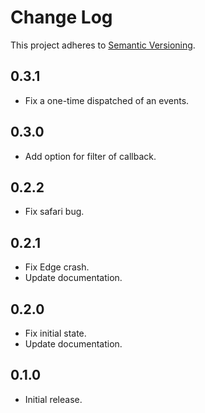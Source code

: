 # Change Log
This project adheres to [Semantic Versioning](http://semver.org/).

## 0.3.1
* Fix a one-time dispatched of an events.

## 0.3.0
* Add option for filter of callback.

## 0.2.2
* Fix safari bug.

## 0.2.1
* Fix Edge crash.
* Update documentation.

## 0.2.0
* Fix initial state.
* Update documentation.

## 0.1.0
* Initial release.
